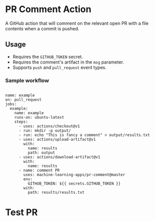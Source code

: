 # PR Comment Action

A GitHub action that will comment on the relevant open PR with a file contents when a commit is pushed.

## Usage

- Requires the `GITHUB_TOKEN` secret.
- Requires the comment's artifact in the `msg` parameter.
- Supports `push` and `pull_request` event types.

### Sample workflow

```
  
name: example
on: pull_request
jobs:
  example:
    name: example
    runs-on: ubuntu-latest
    steps:
      - uses: actions/checkout@v1
      - run: mkdir -p output/
      - run: echo "This is fancy a comment" > output/results.txt
      - uses: actions/upload-artifact@v1
        with:
          name: results
          path: output
      - uses: actions/download-artifact@v1
        with:
          name: results
      - name: comment PR
        uses: machine-learning-apps/pr-comment@master
        env:
          GITHUB_TOKEN: ${{ secrets.GITHUB_TOKEN }}
        with:
          path: results/results.txt
```

# Test PR
